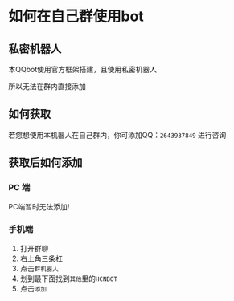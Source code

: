# 如何在自己群使用bot

## 私密机器人
本QQbot使用官方框架搭建，且使用私密机器人

所以无法在群内直接添加

## 如何获取
若您想使用本机器人在自己群内，你可添加QQ：`2643937849` 进行咨询

## 获取后如何添加
### PC 端
PC端暂时无法添加!
### 手机端
1. 打开群聊
2. 右上角三条杠
3. 点击`群机器人`
4. 划到最下面找到`其他`里的`HCNBOT`
5. 点击`添加`